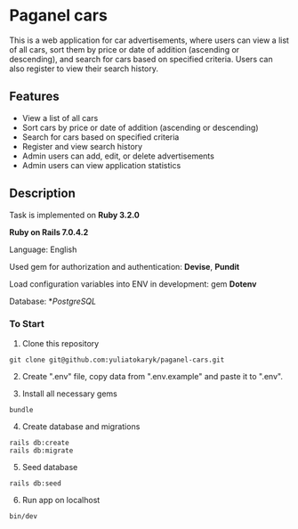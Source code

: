 # Paganel cars

This is a web application for car advertisements, where users can view a list of all cars, sort them by price or date of addition (ascending or descending), and search for cars based on specified criteria. Users can also register to view their search history.

## Features
- View a list of all cars
- Sort cars by price or date of addition (ascending or descending)
- Search for cars based on specified criteria
- Register and view search history
- Admin users can add, edit, or delete advertisements
- Admin users can view application statistics

## Description
Task is implemented on **Ruby 3.2.0**

**Ruby on Rails 7.0.4.2**

Language: English

Used gem for authorization and authentication: **Devise**, **Pundit**

Load configuration variables into ENV in development: gem **Dotenv**

Database: **PostgreSQL*

### To Start
1. Clone this repository
```
git clone git@github.com:yuliatokaryk/paganel-cars.git
```
2. Create ".env" file, copy data from ".env.example" and paste it to ".env".

3. Install all necessary gems
```
bundle
```
4. Create database and migrations
```
rails db:create
rails db:migrate
```
5. Seed database
```
rails db:seed
```
6. Run app on localhost
```
bin/dev
```
